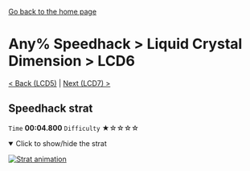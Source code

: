 [Go back to the home page](https://github.com/Doublevil/scbspeedrun)

# Any% Speedhack > Liquid Crystal Dimension > LCD6

[< Back (LCD5)](https://github.com/Doublevil/scbspeedrun/blob/main/levels/any_sh/LCD/LCD5.md) | [Next (LCD7) >](https://github.com/Doublevil/scbspeedrun/blob/main/levels/any_sh/LCD/LCD7.md)

## Speedhack strat

`Time` **00:04.800** `Difficulty` ★☆☆☆☆
<details open>
  <summary>Click to show/hide the strat</summary>

  [![Strat animation](https://github.com/Doublevil/scbspeedrun/blob/main/media/levels/LCD/LCD6_S_Strat.webp)](https://github.com/Doublevil/scbspeedrun/blob/main/media/levels/LCD/LCD6_S_Strat.mp4?raw=true)
</details>
